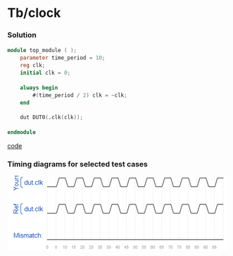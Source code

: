 # Tb/clock
### Solution
```Verilog
module top_module ( );
    parameter time_period = 10;
    reg clk;
    initial clk = 0;
    
    always begin
        #(time_period / 2) clk = ~clk;
    end
    
    dut DUT0(.clk(clk));
    
endmodule
```
[code](./174.v)

### Timing diagrams for selected test cases
![result](./result.png)